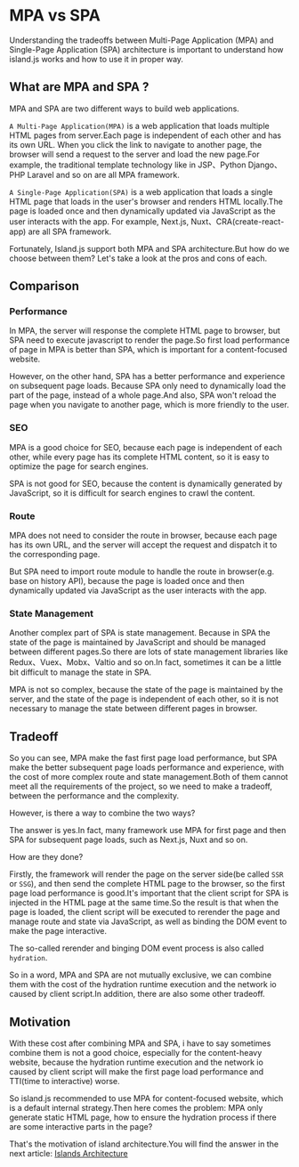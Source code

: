 # MPA vs SPA

Understanding the tradeoffs between Multi-Page Application (MPA) and Single-Page Application (SPA) architecture is important to understand how island.js works and how to use it in proper way.

## What are MPA and SPA ?

MPA and SPA are two different ways to build web applications.

`A Multi-Page Application(MPA)` is a web application that loads multiple HTML pages from server.Each page is independent of each other and has its own URL. When you click the link to navigate to another page, the browser will send a request to the server and load the new page.For example, the traditional template technology like in JSP、Python Django、PHP Laravel and so on are all MPA framework.

`A Single-Page Application(SPA)` is a web application that loads a single HTML page that loads in the user's browser and renders HTML locally.The page is loaded once and then dynamically updated via JavaScript as the user interacts with the app. For example, Next.js, Nuxt、CRA(create-react-app) are all SPA framework.

Fortunately, Island.js support both MPA and SPA architecture.But how do we choose between them? Let's take a look at the pros and cons of each.

## Comparison

### Performance

In MPA, the server will response the complete HTML page to browser, but SPA need to execute javascript to render the page.So first load performance of page in MPA is better than SPA, which is important for a content-focused website.

However, on the other hand, SPA has a better performance and experience on subsequent page loads. Because SPA only need to dynamically load the part of the page, instead of a whole page.And also, SPA won't reload the page when you navigate to another page, which is more friendly to the user.

### SEO

MPA is a good choice for SEO, because each page is independent of each other, while every page has its complete HTML content, so it is easy to optimize the page for search engines.

SPA is not good for SEO, because the content is dynamically generated by JavaScript, so it is difficult for search engines to crawl the content.

### Route

MPA does not need to consider the route in browser, because each page has its own URL, and the server will accept the request and dispatch it to the corresponding page.

But SPA need to import route module to handle the route in browser(e.g. base on history API), because the page is loaded once and then dynamically updated via JavaScript as the user interacts with the app.

### State Management

Another complex part of SPA is state management. Because in SPA the state of the page is maintained by JavaScript and should be managed between different pages.So there are lots of state management libraries like Redux、Vuex、Mobx、Valtio and so on.In fact, sometimes it can be a little bit difficult to manage the state in SPA.

MPA is not so complex, because the state of the page is maintained by the server, and the state of the page is independent of each other, so it is not necessary to manage the state between different pages in browser.

## Tradeoff

So you can see, MPA make the fast first page load performance, but SPA make the better subsequent page loads performance and experience, with the cost of more complex route and state management.Both of them cannot meet all the requirements of the project, so we need to make a tradeoff, between the performance and the complexity.

However, is there a way to combine the two ways?

The answer is yes.In fact, many framework use MPA for first page and then SPA for subsequent page loads, such as Next.js, Nuxt and so on.

How are they done?

Firstly, the framework will render the page on the server side(be called `SSR` or `SSG`), and then send the complete HTML page to the browser, so the first page load performance is good.It's important that the client script for SPA is injected in the HTML page at the same time.So the result is that when the page is loaded, the client script will be executed to rerender the page and manage route and state via JavaScript, as well as binding the DOM event to make the page interactive.

The so-called rerender and binging DOM event process is also called `hydration`.

So in a word, MPA and SPA are not mutually exclusive, we can combine them with the cost of the hydration runtime execution and the network io caused by client script.In addition, there are also some other tradeoff.

## Motivation

With these cost after combining MPA and SPA, i have to say sometimes combine them is not a good choice, especially for the content-heavy website, because the hydration runtime execution and the network io caused by client script will make the first page load performance and TTI(time to interactive) worse.

So island.js recommended to use MPA for content-focused website, which is a default internal strategy.Then here comes the problem: MPA only generate static HTML page, how to ensure the hydration process if there are some interactive parts in the page?

That's the motivation of island architecture.You will find the answer in the next article: [Islands Architecture](/guide/islands-arch)

